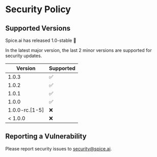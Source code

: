 # Security Policy

## Supported Versions

Spice.ai has released 1.0-stable 🎉

In the latest major version, the last 2 minor versions are supported for security updates.

| Version        | Supported          |
| -------------- | ------------------ |
| 1.0.3          | :white_check_mark: |
| 1.0.2          | :white_check_mark: |
| 1.0.1          | :white_check_mark: |
| 1.0.0          | :white_check_mark: |
| 1.0.0-rc.[1-5] | :x:                |
| < 1.0.0        | :x:                |

## Reporting a Vulnerability

Please report security issues to [security@spice.ai](mailto:security@spice.ai).
